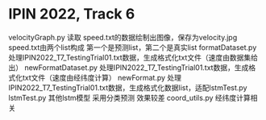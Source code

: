 # IPIN 2022, Track 6
velocityGraph.py 读取 speed.txt的数据绘制出图像，保存为velocity.jpg
speed.txt由两个list构成 第一个是预测list，第二个是真实list
formatDataset.py 处理IPIN2022_T7_TestingTrial01.txt数据，生成格式化txt文件（速度由数据集给出）
newFormatDataset.py 处理IPIN2022_T7_TestingTrial01.txt数据，生成格式化txt文件（速度由经纬度计算）
newFormat.py 处理IPIN2022_T7_TestingTrial01.txt数据，生成格式化数据list，适配lstmTest.py
lstmTest.py 其他lstm模型 采用分类预测 效果较差
coord_utils.py 经纬度计算相关
